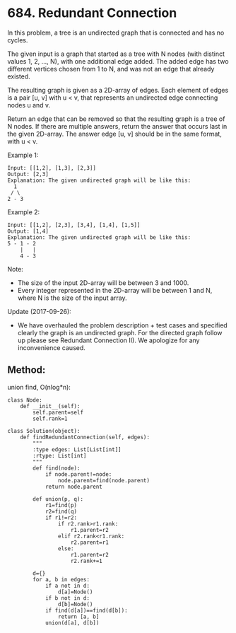 # 684. Redundant Connection

In this problem, a tree is an undirected graph that is connected and has no cycles.

The given input is a graph that started as a tree with N nodes (with distinct values 1, 2, ..., N), with one additional edge added. The added edge has two different vertices chosen from 1 to N, and was not an edge that already existed.

The resulting graph is given as a 2D-array of edges. Each element of edges is a pair [u, v] with u < v, that represents an undirected edge connecting nodes u and v.

Return an edge that can be removed so that the resulting graph is a tree of N nodes. If there are multiple answers, return the answer that occurs last in the given 2D-array. The answer edge [u, v] should be in the same format, with u < v.

Example 1:

    Input: [[1,2], [1,3], [2,3]]
    Output: [2,3]
    Explanation: The given undirected graph will be like this:
      1
     / \
    2 - 3

Example 2:

    Input: [[1,2], [2,3], [3,4], [1,4], [1,5]]
    Output: [1,4]
    Explanation: The given undirected graph will be like this:
    5 - 1 - 2
        |   |
        4 - 3

Note:
- The size of the input 2D-array will be between 3 and 1000.
- Every integer represented in the 2D-array will be between 1 and N, where N is the size of the input array.

Update (2017-09-26):
- We have overhauled the problem description + test cases and specified clearly the graph is an undirected graph. For the directed graph follow up please see Redundant Connection II). We apologize for any inconvenience caused.

## Method:

union find, O(nlog*n):

    class Node:
        def __init__(self):
            self.parent=self
            self.rank=1
    
    class Solution(object):
        def findRedundantConnection(self, edges):
            """
            :type edges: List[List[int]]
            :rtype: List[int]
            """
            def find(node):
                if node.parent!=node:
                    node.parent=find(node.parent)
                return node.parent
            
            def union(p, q):
                r1=find(p)
                r2=find(q)
                if r1!=r2:
                    if r2.rank>r1.rank:
                        r1.parent=r2
                    elif r2.rank<r1.rank:
                        r2.parent=r1
                    else:
                        r1.parent=r2
                        r2.rank+=1
                    
            d={}
            for a, b in edges:
                if a not in d:
                    d[a]=Node()
                if b not in d:
                    d[b]=Node()
                if find(d[a])==find(d[b]):
                    return [a, b]
                union(d[a], d[b])
